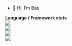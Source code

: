 - 👋 Hi, I’m Bas



<b>Language / Framework stats</b>
<br/>
<img src='https://img.shields.io/badge/.NET-512BD4?style=for-the-badge&logo=dotnet&logoColor=white'></img>
<br/>
<img src='https://img.shields.io/badge/C%23-239120?style=for-the-badge&logo=c-sharp&logoColor=white'></img>
<br/>
<img src='https://img.shields.io/badge/Microsoft%20SQL%20Server-CC2927?style=for-the-badge&logo=microsoft%20sql%20server&logoColor=white'></img>
<br/>
<img src='https://img.shields.io/badge/Bootstrap-563D7C?style=for-the-badge&logo=bootstrap&logoColor=white'></img>

